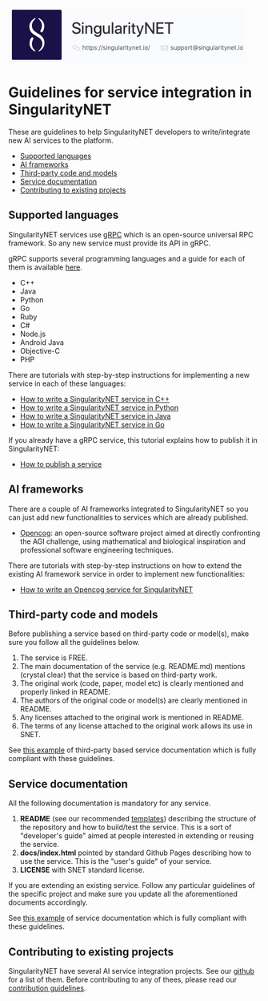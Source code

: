 ![singnetlogo](assets/singnet-logo.jpg 'SingularityNET')

[singnet-home]: https://www.singularitynet.io
[singnet-github]: https://github.com/singnet
[dnn-github]: https://github.com/singnet/dnn-model-services
[contribution-guidelines]: https://github.com/singnet/wiki/blob/master/guidelines/CONTRIBUTING.md
[docs-templates]: https://github.com/singnet/wiki/blob/master/templates
[cpp-tutorial]: https://github.com/singnet/wiki/tree/master/tutorials/howToWriteCPPService
[java-tutorial]: https://github.com/singnet/wiki/tree/master/tutorials/howToWriteJavaService
[go-tutorial]: https://github.com/singnet/wiki/tree/master/tutorials/howToWriteGoService
[python-tutorial]: https://github.com/singnet/wiki/tree/master/tutorials/howToWritePythonService
[opencog-tutorial]: https://github.com/singnet/wiki/tree/master/tutorials/howToWriteOpencogService
[service-tutorial]: https://github.com/singnet/wiki/tree/master/tutorials/howToPublishService
[grpc]: https://grpc.io/
[grpc-docs]: https://grpc.io/docs/
[opencog]: https://opencog.org/
[opencog-services]: https://github.com/singnet/opencog-services

# Guidelines for service integration in SingularityNET

These are guidelines to help SingularityNET developers to write/integrate new
AI services to the platform.

- [Supported languages](#languages)
- [AI frameworks](#frameworks)
- [Third-party code and models](#thirdparty)
- [Service documentation](#docs)
- [Contributing to existing projects](#contributing)

## <a name="languages"></a> Supported languages

SingularityNET services use [gRPC][grpc] which is an open-source universal RPC
framework. So any new service must provide its API in gRPC.

gRPC supports several programming languages and a guide for each of them is
available [here][grpc-docs].

- C++
- Java
- Python
- Go
- Ruby
- C#
- Node.js
- Android Java
- Objective-C
- PHP

There are tutorials with step-by-step instructions for implementing a new
service in each of these languages:

- [How to write a SingularityNET service in C++][cpp-tutorial]
- [How to write a SingularityNET service in Python][python-tutorial]
- [How to write a SingularityNET service in Java][java-tutorial]
- [How to write a SingularityNET service in Go][go-tutorial]

If you already have a gRPC service, this tutorial explains how to publish it in
SingularityNET:

- [How to publish a service][service-tutorial]

## <a name="frameworks"></a> AI frameworks

There are a couple of AI frameworks integrated to SingularityNET so you
can just add new functionalities to services which are already published.

- [Opencog][opencog]: an open-source software project aimed at directly
confronting the AGI challenge, using mathematical and biological inspiration
and professional software engineering techniques.

There are tutorials with step-by-step instructions on how to extend the
existing AI framework service in order to implement new functionalities:

- [How to write an Opencog service for SingularityNET][opencog-tutorial]

## <a name="thirdparty"></a> Third-party code and models

Before publishing a service based on third-party code or model(s), make sure
you follow all the guidelines below.

1. The service is FREE.
1. The main documentation of the service (e.g. README.md) mentions (crystal clear)
that the service is based on third-party work.
1. The original work (code, paper, model etc) is clearly mentioned and properly
linked in README.
1. The authors of the original code or model(s) are clearly mentioned 
in README.
1. Any licenses attached to the original work is mentioned in README.
1. The terms of any license attached to the original work allows its use in
SNET.

See [this example][dnn-github] of third-party based service documentation which
is fully compliant with these guidelines.

## <a name="docs"></a> Service documentation

All the following documentation is mandatory for any service.

1. **README** (see our recommended [templates][docs-templates]) describing the
structure of the repository and how to build/test the service. This is a sort
of "developer's guide" aimed at people interested in extending or reusing the
service.
1. **docs/index.html** pointed by standard Github Pages describing how to use
the service. This is the "user's guide" of your service.
1. **LICENSE** with SNET standard license.

If you are extending an existing service. Follow any particular guidelines of
the specific project and make sure you update all the aforementioned documents
accordingly.

See [this example][opencog-services] of service documentation which
is fully compliant with these guidelines.

## <a name="contributing"></a> Contributing to existing projects

SingularityNET have several AI service integration projects. See our
[github][singnet-github] for a list of them. Before contributing to any of
thees, please read our [contribution guidelines][contribution-guidelines].
